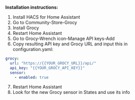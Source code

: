 <b>Installation instructions:</b>

1. Install HACS for Home Assistant
2. Go to Community-Store-Grocy
3. Install Grocy
4. Restart Home Assistant
5. Go to Grocy-Wrench icon-Manage API keys-Add
6. Copy resulting API key and Grocy URL and input this in configuration.yaml:

```yaml
grocy:
  url: "https://{{YOUR_GROCY_URL}}/api/"
  api_key: "{{YOUR_GROCY_API_KEY}}"
  sensor:
    - enabled: true
```

7. Restart Home Assistant
8. Look for the new Grocy sensor in States and use its info
